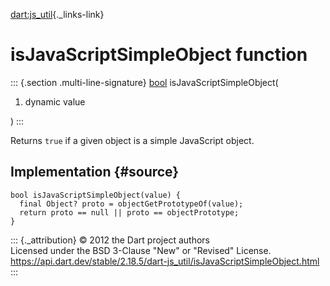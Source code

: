 [dart:js\_util](../dart-js_util/dart-js_util-library){._links-link}

isJavaScriptSimpleObject function
=================================

::: {.section .multi-line-signature}
[bool](../dart-core/bool-class) isJavaScriptSimpleObject(

1.  dynamic value

)
:::

Returns `true` if a given object is a simple JavaScript object.

Implementation {#source}
--------------

``` {.language-dart data-language="dart"}
bool isJavaScriptSimpleObject(value) {
  final Object? proto = objectGetPrototypeOf(value);
  return proto == null || proto == objectPrototype;
}
```

::: {._attribution}
© 2012 the Dart project authors\
Licensed under the BSD 3-Clause \"New\" or \"Revised\" License.\
<https://api.dart.dev/stable/2.18.5/dart-js_util/isJavaScriptSimpleObject.html>
:::
